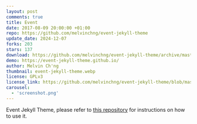 ```yaml
---
layout: post
comments: true
title: Event
date: 2017-08-09 20:00:00 +01:00
repo: https://github.com/melvinchng/event-jekyll-theme
update_date: 2024-12-07
forks: 203
stars: 137
download: https://github.com/melvinchng/event-jekyll-theme/archive/master.zip
demo: https://event-jekyll-theme.github.io/
author: Melvin Ch'ng
thumbnail: event-jekyll-theme.webp
license: GPLv3
license_link: https://github.com/melvinchng/event-jekyll-theme/blob/master/LICENSE
carousel:
  - 'screenshot.png'
---
```


Event Jekyll Theme, please refer to [this repository](https://github.com/melvinchng/event-jekyll-theme) for instructions on how to use it.
